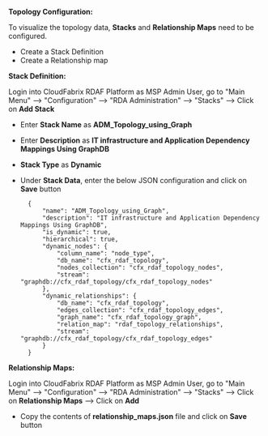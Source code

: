 **Topology Configuration:**

To visualize the topology data, **Stacks** and **Relationship Maps** need to be configured.

  * Create a Stack Definition
  * Create a Relationship map

**Stack Definition:**

 Login into CloudFabrix RDAF Platform as MSP Admin User, go to "Main Menu" --> "Configuration" --> "RDA Administration" --> "Stacks" --> Click on **Add Stack**

 * Enter **Stack Name** as **ADM_Topology_using_Graph**

 * Enter **Description** as **IT infrastructure and Application Dependency Mappings Using GraphDB**

 * **Stack Type** as **Dynamic**

 * Under **Stack Data**, enter the below JSON configuration and click on **Save** button

    ```
      {
          "name": "ADM_Topology_using_Graph",
          "description": "IT infrastructure and Application Dependency Mappings Using GraphDB",
          "is_dynamic": true,
          "hierarchical": true,
          "dynamic_nodes": {
              "column_name": "node_type",
              "db_name": "cfx_rdaf_topology",
              "nodes_collection": "cfx_rdaf_topology_nodes",
              "stream": "graphdb://cfx_rdaf_topology/cfx_rdaf_topology_nodes"
          },
          "dynamic_relationships": {
              "db_name": "cfx_rdaf_topology",
              "edges_collection": "cfx_rdaf_topology_edges",
              "graph_name": "cfx_rdaf_topology_graph",
              "relation_map": "rdaf_topology_relationships",
              "stream": "graphdb://cfx_rdaf_topology/cfx_rdaf_topology_edges"
          }
      }

    ```

**Relationship Maps:**

  Login into CloudFabrix RDAF Platform as MSP Admin User, go to "Main Menu" --> "Configuration" --> "RDA Administration" --> "Stacks" --> Click on **Relationship Maps** --> Click on **Add**

  * Copy the contents of **relationship_maps.json** file and click on **Save** button

